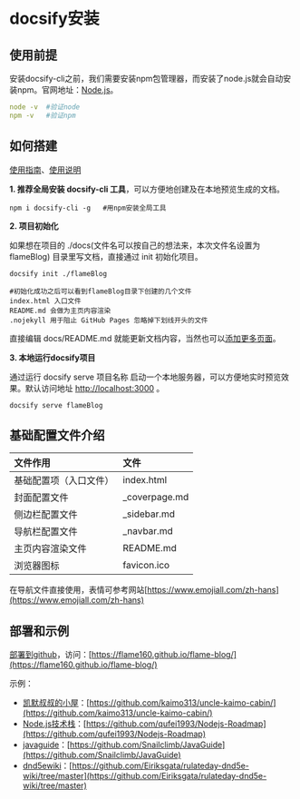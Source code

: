 # docsify安装

## 使用前提
安装docsify-cli之前，我们需要安装npm包管理器，而安装了node.js就会自动安装npm。官网地址：[Node.js](https://nodejs.org/en/)。
```yaml
node -v  #验证node
npm -v   #验证npm
```
## 如何搭建
[使用指南](https://ysgstudyhards.github.io/Docsify-Guide/#/ProjectDocs/Docsify%E4%BD%BF%E7%94%A8%E6%8C%87%E5%8D%97)、[使用说明](https://blog.csdn.net/liyou123456789/article/details/124504727)

**1. 推荐全局安装 docsify-cli 工具**，可以方便地创建及在本地预览生成的文档。
```shell
npm i docsify-cli -g   #用npm安装全局工具
```

**2. 项目初始化**

如果想在项目的 ./docs(文件名可以按自己的想法来，本次文件名设置为flameBlog) 目录里写文档，直接通过 init 初始化项目。
```shell
docsify init ./flameBlog

#初始化成功之后可以看到flameBlog目录下创建的几个文件
index.html 入口文件
README.md 会做为主页内容渲染
.nojekyll 用于阻止 GitHub Pages 忽略掉下划线开头的文件
```
直接编辑 docs/README.md 就能更新文档内容，当然也可以[添加更多页面](https://docsify.js.org/#/zh-cn/more-pages)。

**3. 本地运行docsify项目**

通过运行 docsify serve 项目名称  启动一个本地服务器，可以方便地实时预览效果。默认访问地址 [http://localhost:3000](http://localhost:3000/) 。
```shell
docsify serve flameBlog
```
## 基础配置文件介绍
| **文件作用** | **文件** |
|:-------|:-----|
| 基础配置项（入口文件） | index.html |
| 封面配置文件 | _coverpage.md |
| 侧边栏配置文件 | _sidebar.md |
| 导航栏配置文件 | _navbar.md |
| 主页内容渲染文件 | README.md |
| 浏览器图标 | favicon.ico |

在导航文件直接使用，表情可参考网站[https://www.emojiall.com/zh-hans](https://www.emojiall.com/zh-hans)
## 部署和示例
[部署到github](https://cloud.tencent.com/developer/article/1943653)，访问：[https://flame160.github.io/flame-blog/](https://flame160.github.io/flame-blog/)

示例：
- [凯默叔叔的小屋](https://kaimo313.github.io/uncle-kaimo-cabin/#/)：[https://github.com/kaimo313/uncle-kaimo-cabin/](https://github.com/kaimo313/uncle-kaimo-cabin/)
- [Node.js技术栈](https://www.nodejs.red/#/)：[https://github.com/qufei1993/Nodejs-Roadmap](https://github.com/qufei1993/Nodejs-Roadmap)
- [javaguide](https://snailclimb.gitee.io/javaguide/#/)：[https://github.com/Snailclimb/JavaGuide](https://github.com/Snailclimb/JavaGuide)
- [dnd5ewiki](https://dnd5ewiki.rulatedaydice.ga/#/)：[https://github.com/Eiriksgata/rulateday-dnd5e-wiki/tree/master](https://github.com/Eiriksgata/rulateday-dnd5e-wiki/tree/master)

